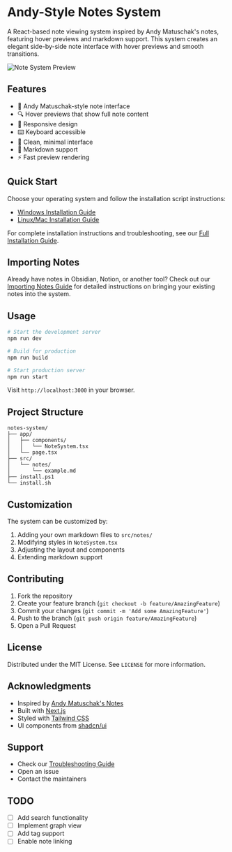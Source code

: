 # Andy-Style Notes System

A React-based note viewing system inspired by Andy Matuschak's notes, featuring hover previews and markdown support. This system creates an elegant side-by-side note interface with hover previews and smooth transitions.

![Note System Preview](/api/placeholder/800/400)

## Features

- 📝 Andy Matuschak-style note interface
- 🔍 Hover previews that show full note content
- 📱 Responsive design
- ⌨️ Keyboard accessible
- 🎨 Clean, minimal interface
- 📜 Markdown support
- ⚡ Fast preview rendering

## Quick Start

Choose your operating system and follow the installation script instructions:

- [Windows Installation Guide](Install-script-instructions.md#windows-users)
- [Linux/Mac Installation Guide](Install-script-instructions.md#linuxmac-users)

For complete installation instructions and troubleshooting, see our [Full Installation Guide](Full-Instructions.md).

## Importing Notes

Already have notes in Obsidian, Notion, or another tool? Check out our [Importing Notes Guide](Importing-notes.md) for detailed instructions on bringing your existing notes into the system.

## Usage

```bash
# Start the development server
npm run dev

# Build for production
npm run build

# Start production server
npm run start
```

Visit `http://localhost:3000` in your browser.

## Project Structure

```
notes-system/
├── app/
│   ├── components/
│   │   └── NoteSystem.tsx
│   └── page.tsx
├── src/
│   └── notes/
│       └── example.md
├── install.ps1
└── install.sh
```

## Customization

The system can be customized by:

1. Adding your own markdown files to `src/notes/`
2. Modifying styles in `NoteSystem.tsx`
3. Adjusting the layout and components
4. Extending markdown support

## Contributing

1. Fork the repository
2. Create your feature branch (`git checkout -b feature/AmazingFeature`)
3. Commit your changes (`git commit -m 'Add some AmazingFeature'`)
4. Push to the branch (`git push origin feature/AmazingFeature`)
5. Open a Pull Request

## License

Distributed under the MIT License. See `LICENSE` for more information.

## Acknowledgments

- Inspired by [Andy Matuschak's Notes](https://notes.andymatuschak.org/)
- Built with [Next.js](https://nextjs.org/)
- Styled with [Tailwind CSS](https://tailwindcss.com/)
- UI components from [shadcn/ui](https://ui.shadcn.com/)

## Support

- Check our [Troubleshooting Guide](Full-Instructions.md#troubleshooting)
- Open an issue
- Contact the maintainers

## TODO

- [ ] Add search functionality
- [ ] Implement graph view
- [ ] Add tag support
- [ ] Enable note linking
